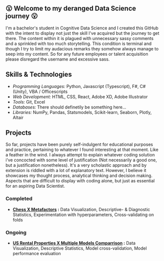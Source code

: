 ## :open_mouth: Welcome to my deranged Data Science journey :open_mouth:
I'm a bachelor's student in Cognitive Data Science and I created this GitHub with the intent to display not just the skill I've acquired but the journey to get there. The content within it is plagued with unnecessary sassy comments and a sprinkled with too much storytelling. This condition is terminal and though I try to limit my audacious remarks they somehow always manage to seep into my content. So for any future employees or talent acquisition please disregard the username and excessive sass.

## Skills & Technologies
- _Programming Languages:_ Python, Javascript (Typescript), F#, C# (Unity), VBA / Officescripts
- _Web Development:_ HTML, CSS, React, Adobe XD, Adobe Illustrator
- _Tools:_ Git, Excel
- _Databases:_ There should definetily be something here...
- _Libraries:_ NumPy, Pandas, Statsmodels, Scikit-learn, Seaborn, Plotly, Altair

## Projects
So far, projects have been purely self-indulgent for educational purposes and practice, pertaining to whatever I found interesting at that moment. Like a feather in the wind. I always attempt to explain whatever coding solution i've concocted with some level of justification (Not necessarily a good one, but a justification nonetheless). It's a very scholastic approach and by extension is riddled with a lot of explanatory text. However, I believe it showcases my thought process, analytical thinking and decision making. Aspects that are difficult to display with coding alone, but just as essential for an aspiring Data Scientist.

### Completed
- **[Chess X Metafactors](https://github.com/NawfalAffald/Personal-Projects/tree/main/Chess) :** Data Visualization, Descriptive- & Diagnostic Statistics, Experimentation with hyperparameters, Cross-validating on folds 
### Ongoing
- **[US Rental Properties X Multiple Models Comparrison](https://github.com/NawfalAffald/Personal-Projects/tree/main/Properties%20US) :** Data Visualization, Descriptive Statistics, Model cross-validation, Model performance evaluation
